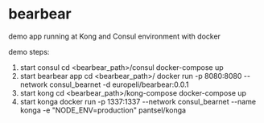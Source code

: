 # bearbear
demo app running at Kong and Consul environment with docker

demo steps:
1. start consul
cd <bearbear_path>/consul
docker-compose up
2. start bearbear app
cd <bearbear_path>/
docker run -p 8080:8080 --network consul_bearnet -d europeli/bearbear:0.0.1
3. start kong
cd <bearbear_path>/kong-compose
docker-compose up
4. start konga
docker run -p 1337:1337 --network consul_bearnet --name konga -e "NODE_ENV=production" pantsel/konga
